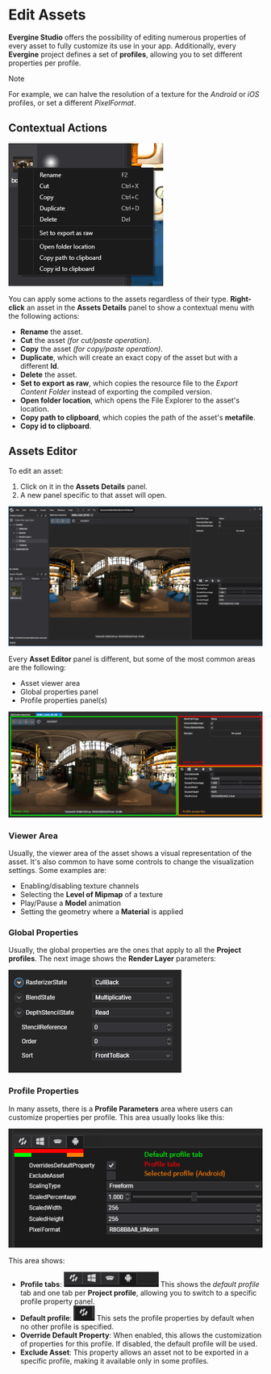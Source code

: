 # Edit Assets
**Evergine Studio** offers the possibility of editing numerous properties of every asset to fully customize its use in your app. Additionally, every **Evergine** project defines a set of **profiles**, allowing you to set different properties per profile.

> [!NOTE]
> For example, we can halve the resolution of a texture for the _Android_ or _iOS_ profiles, or set a different _PixelFormat_.

## Contextual Actions

![Asset Contextual Menu](Images/assetContextualMenu.png)

You can apply some actions to the assets regardless of their type. **Right-click** an asset in the **Assets Details** panel to show a contextual menu with the following actions:

* **Rename** the asset.
* **Cut** the asset _(for cut/paste operation)_.
* **Copy** the asset _(for copy/paste operation)_.
* **Duplicate**, which will create an exact copy of the asset but with a different **Id**.
* **Delete** the asset.
* **Set to export as raw**, which copies the resource file to the _Export Content Folder_ instead of exporting the compiled version.
* **Open folder location**, which opens the File Explorer to the asset's location.
* **Copy path to clipboard**, which copies the path of the asset's **metafile**.
* **Copy id to clipboard**.

## Assets Editor
To edit an asset:

1. Click on it in the **Assets Details** panel.
2. A new panel specific to that asset will open.

![Asset editor](Images/editAssets.png)

Every **Asset Editor** panel is different, but some of the most common areas are the following:

* Asset viewer area
* Global properties panel
* Profile properties panel(s)

![Asset editor](Images/assetEditorParts.png)

### Viewer Area

Usually, the viewer area of the asset shows a visual representation of the asset. It's also common to have some controls to change the visualization settings. Some examples are:
* Enabling/disabling texture channels
* Selecting the **Level of Mipmap** of a texture
* Play/Pause a **Model** animation 
* Setting the geometry where a **Material** is applied

### Global Properties

Usually, the global properties are the ones that apply to all the **Project profiles**. The next image shows the **Render Layer** parameters:

![Global parameters](Images/globalParameters.png)

### Profile Properties
In many assets, there is a **Profile Parameters** area where users can customize properties per profile. This area usually looks like this:

![Profile parameters](Images/profileParameters.png)

This area shows:
- **Profile tabs**: ![Profile tabs](Images/profileTabs.png) This shows the _default profile_ tab and one tab per **Project profile**, allowing you to switch to a specific profile property panel.
- **Default profile**: ![Profile tabs](Images/defaultProfile.png) This sets the profile properties by default when no other profile is specified.
- **Override Default Property**: When enabled, this allows the customization of properties for this profile. If disabled, the default profile will be used.
- **Exclude Asset**: This property allows an asset not to be exported in a specific profile, making it available only in some profiles.